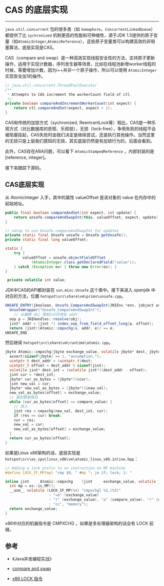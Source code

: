 # CAS 的底层实现
---

`java.util.concurrent` 包的很多类（如 `Semaphore`，`ConcurrentLinkedQueue`）都提供了比 `sychronized` 机制更高的性能和可伸缩性，源于JDK 1.5提供的原子变量（如`AtomicInteger`,`AtomicReference`），这些原子变量类可以构建高效的非阻塞算法，底层实现是CAS。


CAS（compare and swap）是一种高效实现线程安全性的方法，支持原子更新操作，适用于实现计数器，序列发生器等场景，比如在线程池新增worker线程的时候，需要增加计数，因为i++并非一个原子操作，所以可以使用 `AtomicInteger` 实现安全加1的操作。

```java
// java.util.concurrent.ThreadPoolExecutor
/**
 * Attempts to CAS-increment the workerCount field of ctl.
 */
private boolean compareAndIncrementWorkerCount(int expect) {
    return ctl.compareAndSet(expect, expect + 1);
}
```

CAS和传统的加锁方式（sychronized, ReentrantLock等）相比，CAS是一种乐观方式（对比数据库的悲观、乐观锁），无锁（lock-free），争用失败的线程不会被阻塞挂起，CAS失败时由我们决定是继续尝试，还是执行其他操作。当然这里的无锁只是上层我们感知的无锁，其实底层仍然是有加锁行为的，后面会看到。

此外，CAS存在ABA问题，可以看下 `AtomicStampedReference` ，内部封装的是[reference, integer]。


接下来跟踪下源码。


## CAS底层实现


从 AtomicInteger 入手，其中的属性 valueOffset 是该对象的 value 在内存中的起始地址。

```java
public final boolean compareAndSet(int expect, int update) {
    return unsafe.compareAndSwapInt(this, valueOffset, expect, update);
}

// setup to use Unsafe.compareAndSwapInt for updates
private static final Unsafe unsafe = Unsafe.getUnsafe();
private static final long valueOffset;

static {
    try {
        valueOffset = unsafe.objectFieldOffset
            (AtomicInteger.class.getDeclaredField("value"));
    } catch (Exception ex) { throw new Error(ex); }
}

 private volatile int value;
```

JDK中CAS的API都封装在 `sun.misc.Unsafe` 这个类中。接下来进入 openjdk 中对应的方法，位置 `hotspot\src\share\vm\prims\unsafe.cpp`。

```java
UNSAFE_ENTRY(jboolean, Unsafe_CompareAndSwapInt(JNIEnv *env, jobject unsafe, jobject obj, jlong offset, jint e, jint x))
  UnsafeWrapper("Unsafe_CompareAndSwapInt");
    // 从偏移 obj 得到int的地址 addr
  oop p = JNIHandles::resolve(obj);
  jint* addr = (jint *) index_oop_from_field_offset_long(p, offset);
  return (jint)(Atomic::cmpxchg(x, addr, e)) == e;
UNSAFE_END
```


然后继续 `hotspot\src\share\vm\runtime\atomic.cpp`。

```c
jbyte Atomic::cmpxchg(jbyte exchange_value, volatile jbyte* dest, jbyte compare_value) {
  assert(sizeof(jbyte) == 1, "assumption.");
  uintptr_t dest_addr = (uintptr_t)dest;
  uintptr_t offset = dest_addr % sizeof(jint);
  volatile jint* dest_int = (volatile jint*)(dest_addr - offset);
  jint cur = *dest_int;
  jbyte* cur_as_bytes = (jbyte*)(&cur);
  jint new_val = cur;
  jbyte* new_val_as_bytes = (jbyte*)(&new_val);
  new_val_as_bytes[offset] = exchange_value;
  // 直到更新成功
  while (cur_as_bytes[offset] == compare_value) {
	// 进入
    jint res = cmpxchg(new_val, dest_int, cur);
    if (res == cur) break;
    cur = res;
    new_val = cur;
    new_val_as_bytes[offset] = exchange_value;
  }
  return cur_as_bytes[offset];
}
```

如果是Linux x86架构的话，底层实现是 `hotspot\src\os_cpu\linux_x86\vm\atomic_linux_x86.inline.hpp`：

```c
// Adding a lock prefix to an instruction on MP machine
#define LOCK_IF_MP(mp) "cmp $0, " #mp "; je 1f; lock; 1: "

inline jint     Atomic::cmpxchg    (jint     exchange_value, volatile jint*     dest, jint     compare_value) {
  int mp = os::is_MP();
  __asm__ volatile (LOCK_IF_MP(%4) "cmpxchgl %1,(%3)"
                    : "=a" (exchange_value)
                    : "r" (exchange_value), "a" (compare_value), "r" (dest), "r" (mp)
                    : "cc", "memory");
  return exchange_value;
}
```


x86中对应的机器指令是 CMPXCHG ，如果是多处理器架构的话会有 LOCK 前缀。

## 参考 

* 《Java并发编程实战》

* [compare and swap](https://en.wikipedia.org/wiki/Compare-and-swap)

* [x86 LOCK 指令](https://stackoverflow.com/questions/8891067/what-does-the-lock-instruction-mean-in-x86-assembly)

